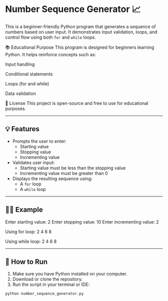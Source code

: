 # Number Sequence Generator 📈

This is a beginner-friendly Python program that generates a sequence of numbers based on user input. It demonstrates input validation, loops, and control flow using both `for` and `while` loops.

📚 Educational Purpose
This program is designed for beginners learning Python. It helps reinforce concepts such as:

Input handling

Conditional statements

Loops (for and while)

Data validation

📄 License
This project is open-source and free to use for educational purposes.

---

## 💡 Features

- Prompts the user to enter:
  - Starting value
  - Stopping value
  - Incrementing value
- Validates user input:
  - Starting value must be less than the stopping value
  - Incrementing value must be greater than 0
- Displays the resulting sequence using:
  - A `for` loop
  - A `while` loop

---

## 🧑‍💻 Example

Enter starting value: 2
Enter stopping value: 10
Enter incrementing value: 2

Using for loop:
2
4
6
8

Using while loop:
2
4
6
8


---

## 🚀 How to Run

1. Make sure you have Python installed on your computer.
2. Download or clone the repository.
3. Run the script in your terminal or IDE:

```bash
python number_sequence_generator.py
